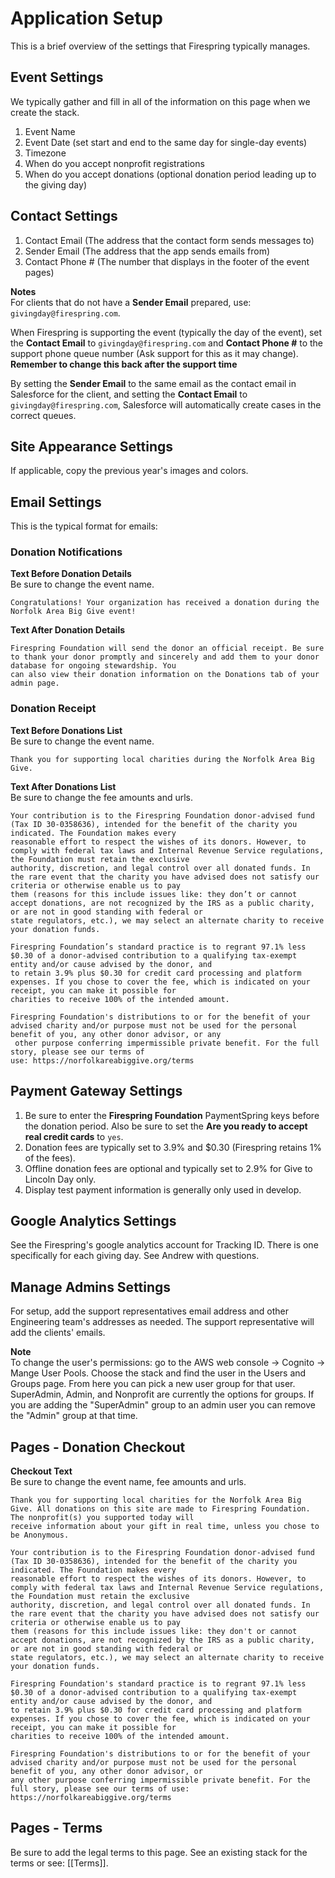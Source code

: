 # Application Setup
This is a brief overview of the settings that Firespring typically manages.

## Event Settings
We typically gather and fill in all of the information on this page when we create the stack.

1. Event Name
2. Event Date (set start and end to the same day for single-day events)
3. Timezone
4. When do you accept nonprofit registrations
5. When do you accept donations (optional donation period leading up to the giving day)

## Contact Settings
1. Contact Email (The address that the contact form sends messages to)
2. Sender Email (The address that the app sends emails from)
3. Contact Phone # (The number that displays in the footer of the event pages)

**Notes**  
For clients that do not have a **Sender Email** prepared, use: `givingday@firespring.com`.  

When Firespring is supporting the event (typically the day of the event), set the **Contact Email** to `givingday@firespring.com` and **Contact Phone #** to the support phone queue
number (Ask support for this as it may change). **Remember to change this back after the support time** 

By setting the **Sender Email** to the same email as the contact email in Salesforce for the client, and setting the **Contact Email** to `givingday@firespring.com`, Salesforce
will automatically create cases in the correct queues.  

## Site Appearance Settings
If applicable, copy the previous year's images and colors.

## Email Settings
This is the typical format for emails:

### Donation Notifications
**Text Before Donation Details**  
Be sure to change the event name.  
```
Congratulations! Your organization has received a donation during the Norfolk Area Big Give event! 
```
**Text After Donation Details**  
```
Firespring Foundation will send the donor an official receipt. Be sure to thank your donor promptly and sincerely and add them to your donor database for ongoing stewardship. You 
can also view their donation information on the Donations tab of your admin page.
```

### Donation Receipt
**Text Before Donations List**  
Be sure to change the event name.  
```
Thank you for supporting local charities during the Norfolk Area Big Give.
```
**Text After Donations List**  
Be sure to change the fee amounts and urls.  
```
Your contribution is to the Firespring Foundation donor-advised fund (Tax ID 30-0358636), intended for the benefit of the charity you indicated. The Foundation makes every 
reasonable effort to respect the wishes of its donors. However, to comply with federal tax laws and Internal Revenue Service regulations, the Foundation must retain the exclusive 
authority, discretion, and legal control over all donated funds. In the rare event that the charity you have advised does not satisfy our criteria or otherwise enable us to pay 
them (reasons for this include issues like: they don’t or cannot accept donations, are not recognized by the IRS as a public charity, or are not in good standing with federal or 
state regulators, etc.), we may select an alternate charity to receive your donation funds.

Firespring Foundation’s standard practice is to regrant 97.1% less $0.30 of a donor-advised contribution to a qualifying tax-exempt entity and/or cause advised by the donor, and 
to retain 3.9% plus $0.30 for credit card processing and platform expenses. If you chose to cover the fee, which is indicated on your receipt, you can make it possible for 
charities to receive 100% of the intended amount.

Firespring Foundation's distributions to or for the benefit of your advised charity and/or purpose must not be used for the personal benefit of you, any other donor advisor, or any
 other purpose conferring impermissible private benefit. For the full story, please see our terms of use: https://norfolkareabiggive.org/terms
```

## Payment Gateway Settings
1. Be sure to enter the **Firespring Foundation** PaymentSpring keys before the donation period. Also be sure to set the **Are you ready to accept real credit cards** to `yes`.
2. Donation fees are typically set to 3.9% and $0.30 (Firespring retains 1% of the fees).
3. Offline donation fees are optional and typically set to 2.9% for Give to Lincoln Day only.
4. Display test payment information is generally only used in develop.

## Google Analytics Settings
See the Firespring's google analytics account for Tracking ID. There is one specifically for each giving day. See Andrew with questions.

## Manage Admins Settings
For setup, add the support representatives email address and other Engineering team's addresses as needed. The support representative will add the clients' emails.  

**Note**  
To change the user's permissions: go to the AWS web console -> Cognito -> Mange User Pools. Choose the stack and find the user in the Users and Groups page. From here you can pick a new user group for that user. SuperAdmin, Admin, and Nonprofit are currently the options for groups.  If you are adding the "SuperAdmin" group to an admin user you can remove the "Admin" group at that time.

## Pages - Donation Checkout
**Checkout Text**  
Be sure to change the event name, fee amounts and urls.  
```
Thank you for supporting local charities for the Norfolk Area Big Give. All donations on this site are made to Firespring Foundation. The nonprofit(s) you supported today will 
receive information about your gift in real time, unless you chose to be Anonymous.

Your contribution is to the Firespring Foundation donor-advised fund (Tax ID 30-0358636), intended for the benefit of the charity you indicated. The Foundation makes every 
reasonable effort to respect the wishes of its donors. However, to comply with federal tax laws and Internal Revenue Service regulations, the Foundation must retain the exclusive 
authority, discretion, and legal control over all donated funds. In the rare event that the charity you have advised does not satisfy our criteria or otherwise enable us to pay 
them (reasons for this include issues like: they don't or cannot accept donations, are not recognized by the IRS as a public charity, or are not in good standing with federal or 
state regulators, etc.), we may select an alternate charity to receive your donation funds.

Firespring Foundation's standard practice is to regrant 97.1% less $0.30 of a donor-advised contribution to a qualifying tax-exempt entity and/or cause advised by the donor, and 
to retain 3.9% plus $0.30 for credit card processing and platform expenses. If you chose to cover the fee, which is indicated on your receipt, you can make it possible for 
charities to receive 100% of the intended amount.

Firespring Foundation's distributions to or for the benefit of your advised charity and/or purpose must not be used for the personal benefit of you, any other donor advisor, or 
any other purpose conferring impermissible private benefit. For the full story, please see our terms of use: https://norfolkareabiggive.org/terms
```

## Pages - Terms
Be sure to add the legal terms to this page. See an existing stack for the terms or see: [[Terms]].

